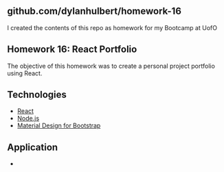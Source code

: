 ## github.com/dylanhulbert/homework-16
I created the contents of this repo as homework for my Bootcamp at UofO

## Homework 16: React Portfolio
The objective of this homework was to create a personal project portfolio using React.

## Technologies
* [React](https://reactjs.org/)
* [Node.js](https://nodejs.org/en/)
* [Material Design for Bootstrap](https://mdbootstrap.com/docs/react/)

## Application
-